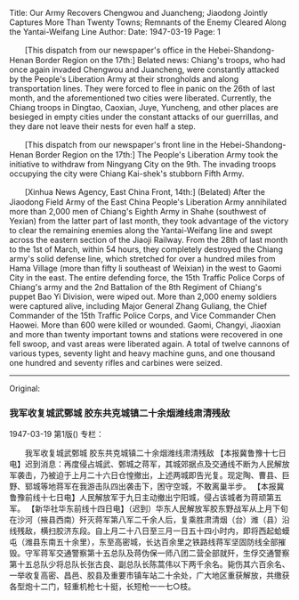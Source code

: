 Title: Our Army Recovers Chengwou and Juancheng; Jiaodong Jointly Captures More Than Twenty Towns; Remnants of the Enemy Cleared Along the Yantai-Weifang Line
Author:
Date: 1947-03-19
Page: 1

　　[This dispatch from our newspaper's office in the Hebei-Shandong-Henan Border Region on the 17th:] Belated news: Chiang's troops, who had once again invaded Chengwou and Juancheng, were constantly attacked by the People's Liberation Army at their strongholds and along transportation lines. They were forced to flee in panic on the 26th of last month, and the aforementioned two cities were liberated. Currently, the Chiang troops in Dingtao, Caoxian, Juye, Yuncheng, and other places are besieged in empty cities under the constant attacks of our guerrillas, and they dare not leave their nests for even half a step.

　　[This dispatch from our newspaper's front line in the Hebei-Shandong-Henan Border Region on the 17th:] The People's Liberation Army took the initiative to withdraw from Ningyang City on the 9th. The invading troops occupying the city were Chiang Kai-shek's stubborn Fifth Army.

　　[Xinhua News Agency, East China Front, 14th:] (Belated) After the Jiaodong Field Army of the East China People's Liberation Army annihilated more than 2,000 men of Chiang's Eighth Army in Shahe (southwest of Yexian) from the latter part of last month, they took advantage of the victory to clear the remaining enemies along the Yantai-Weifang line and swept across the eastern section of the Jiaoji Railway. From the 28th of last month to the 1st of March, within 54 hours, they completely destroyed the Chiang army's solid defense line, which stretched for over a hundred miles from Hama Village (more than fifty li southeast of Weixian) in the west to Gaomi City in the east. The entire defending force, the 15th Traffic Police Corps of Chiang's army and the 2nd Battalion of the 8th Regiment of Chiang's puppet Bao Yi Division, were wiped out. More than 2,000 enemy soldiers were captured alive, including Major General Zhang Guliang, the Chief Commander of the 15th Traffic Police Corps, and Vice Commander Chen Haowei. More than 600 were killed or wounded. Gaomi, Changyi, Jiaoxian and more than twenty important towns and stations were recovered in one fell swoop, and vast areas were liberated again. A total of twelve cannons of various types, seventy light and heavy machine guns, and one thousand one hundred and seventy rifles and carbines were seized.



<hr /> 

Original: 


### 我军收复城武鄄城  胶东共克城镇二十余烟潍线肃清残敌

1947-03-19
第1版()
专栏：

　　我军收复城武鄄城
    胶东共克城镇二十余烟潍线肃清残敌
    【本报冀鲁豫十七日电】迟到消息：再度侵占城武、鄄城之蒋军，其城郊据点及交通线不断为人民解放军袭击，乃被迫于上月二十六日仓惶撤出，上述两城即告光复。现定陶、曹县、巨野、郓城等地蒋军在我游击队四出袭击下，困守空城，不敢离巢半步。
    【本报冀鲁豫前线十七日电】人民解放军于九日主动撤出宁阳城，侵占该城者为蒋顽第五军。
    【新华社华东前线十四日电】（迟到）华东人民解放军胶东野战军从上月下旬在沙河（掖县西南）歼灭蒋军第八军二千余人后，复乘胜肃清烟（台）潍（县）沿线残敌，横扫胶济东段。自上月二十八日至三月一日五十四小时内，即将西起蛤蟆屯（潍县东南五十余里），东至高密城，长达百余里之铁路线蒋军坚固防线全部摧毁。守军蒋军交通警察第十五总队及蒋伪保一师八团二营全部就歼，生俘交通警察第十五总队少将总队长张古良、副总队长陈蒿伟以下两千余名。毙伤其六百余名、一举收复高密、昌邑、胶县及重要市镇车站二十余处，广大地区重获解放，共缴获各型炮十二门，轻重机枪七十挺，长短枪一一七○枝。

